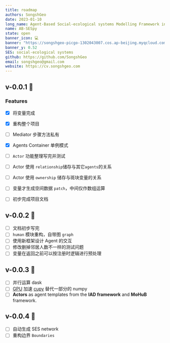 ```yaml
---
title: roadmap
authors: SongshGeo
date: 2023-01-10
long_name: Agent-Based Social-ecological systems Modelling Framework in Python
name: AB-SESpy
state: open
banner_icon: 💻
banner: "https://songshgeo-picgo-1302043007.cos.ap-beijing.myqcloud.com/uPic/abses_github_repo.svg"
banner_y: 0.52
SES: social-ecological systems
github: https://github.com/SongshGeo
email: songshgeo@gmail.com
website: https://cv.songshgeo.com
---
```


## v-0.0.1 🎉

### Features
- [x] 将变量完成
- [x] 重构整个项目
- [ ] Mediator 步骤方法私有
- [x] Agents Container 单例模式
- [ ] `Actor` 功能整理写完并测试
- [ ] Actor 使用 `relationship`储存与其它`agents`的关系
- [ ] Actor 使用 `ownership` 储存与斑块变量的关系
- [ ] 变量才生成空间数据 `patch`，中间仅作数组运算
- [ ] 初步完成项目文档


## v-0.0.2 🎉
- [ ] 文档初步写完
- [ ] `human` 模块重构，自带图 `graph`
- [ ] 使用新框架设计 Agent 的交互
- [ ] 修改删掉邻居人数不一样的测试问题
- [ ] 变量在返回之前可以按注册时逻辑进行预处理

## v-0.0.3 🎉
- [ ] 并行运算 dask
- [ ] [GPU](https://zhuanlan.zhihu.com/p/148693465) 加速 [cupy](https://www.jianshu.com/p/b5a6ee8564df) 替代一部分的 numpy
- [ ] **Actors** as agent templates from the **IAD framework** and **MoHuB** framework.

## v-0.0.4 🎉
- [ ] 自动生成 SES network
- [ ] 重构边界 `Boundaries`
